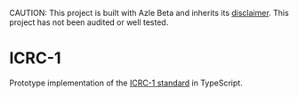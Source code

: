 CAUTION: This project is built with Azle Beta and inherits its [disclaimer](https://github.com/demergent-labs/azle#disclaimer). This project has not been audited or well tested.

# ICRC-1

Prototype implementation of the [ICRC-1 standard](https://github.com/dfinity/ICRC-1) in TypeScript.
